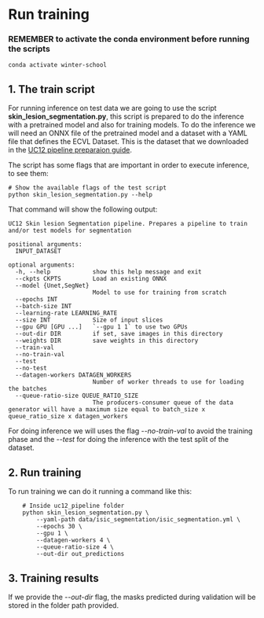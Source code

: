 # Run training

### REMEMBER to activate the conda environment before running the scripts

    conda activate winter-school

## 1. The train script
For running inference on test data we are going to use the script **skin_lesion_segmentation.py**, this script is prepared to do the inference with a pretrained model
and also for training models. To do the inference we will need an ONNX file of the pretrained model and a dataset with a YAML file that defines the ECVL Dataset. This is
the dataset that we downloaded in the [UC12 pipeline preparaion guide](00_pipeline_preparation.md).

The script has some flags that are important in order to execute inference, to see them:

    # Show the available flags of the test script
    python skin_lesion_segmentation.py --help

That command will show the following output:

    UC12 Skin lesion Segmentation pipeline. Prepares a pipeline to train and/or test models for segmentation

    positional arguments:
      INPUT_DATASET

    optional arguments:
      -h, --help            show this help message and exit
      --ckpts CKPTS         Load an existing ONNX
      --model {Unet,SegNet}
                            Model to use for training from scratch
      --epochs INT
      --batch-size INT
      --learning-rate LEARNING_RATE
      --size INT            Size of input slices
      --gpu GPU [GPU ...]   `--gpu 1 1` to use two GPUs
      --out-dir DIR         if set, save images in this directory
      --weights DIR         save weights in this directory
      --train-val
      --no-train-val
      --test
      --no-test
      --datagen-workers DATAGEN_WORKERS
                            Number of worker threads to use for loading the batches
      --queue-ratio-size QUEUE_RATIO_SIZE
                            The producers-consumer queue of the data generator will have a maximum size equal to batch_size x queue_ratio_size x datagen_workers

For doing inference we will uses the flag *--no-train-val* to avoid the training phase and the *--test* for doing the inference with the test split of the dataset.

## 2. Run training
To run training we can do it running a command like this:

        # Inside uc12_pipeline folder
        python skin_lesion_segmentation.py \
            --yaml-path data/isic_segmentation/isic_segmentation.yml \
            --epochs 30 \
            --gpu 1 \
            --datagen-workers 4 \
            --queue-ratio-size 4 \
            --out-dir out_predictions

## 3. Training results
If we provide the *--out-dir* flag, the masks predicted during validation will be stored in the folder path provided.
